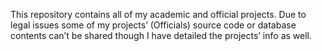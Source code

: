 This repository contains all of my academic and official projects. Due to legal
issues some of my projects’ (Officials) source code or database contents can’t
be shared though I have detailed the projects’ info as well.
